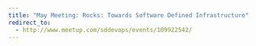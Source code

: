 ```yaml
---
title: "May Meeting: Rocks: Towards Software Defined Infrastructure"
redirect_to:
  - http://www.meetup.com/sddevops/events/109922542/
---
```


